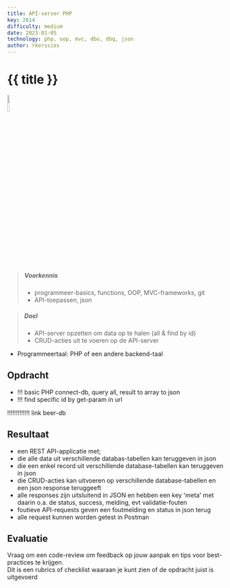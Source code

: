 ```yaml
---
title: API-server PHP
key: 2614
difficulty: medium
date: 2023-01-05
technology: php, oop, mvc, dbo, dbq, json
author: rkerssies
---
```


# {{ title }}

<img src="{{ '/_assets/api/Laravel-logo.png' | url }}" style="width:10%;">

> ##### Voorkennis
> * programmeer-basics, functions, OOP, MVC-frameworks, git
> * API-toepassen, json

> ##### Doel
> * API-server opzetten om data op te halen (all & find by id)
> * CRUD-acties uit te voeren op de API-server

* Programmeertaal: PHP of een andere backend-taal

## Opdracht
* !!! basic PHP connect-db, query all, result to array to json
* !!! find specific id by get-param in url

!!!!!!!!!!!!! link beer-db

## Resultaat
 * een REST API-applicatie met;
 * die alle data uit verschillende databas-tabellen kan teruggeven in json 
 * die een enkel record uit verschillende database-tabellen kan teruggeven in json
 * die CRUD-acties kan uitvoeren op verschillende database-tabellen en een json response teruggeeft
 * alle responses zijn uitsluitend in JSON en hebben een key 'meta' met daarin o.a. de status, success, melding, evt validatie-fouten
 * foutieve API-requests geven een foutmelding en status in json terug
 * alle request kunnen worden getest in Postman

## Evaluatie
Vraag om een code-review om feedback op jouw aanpak en tips voor best-practices te krijgen.<br>
Dit is een rubrics of checklist waaraan je kunt zien of de opdracht juist is uitgevoerd
